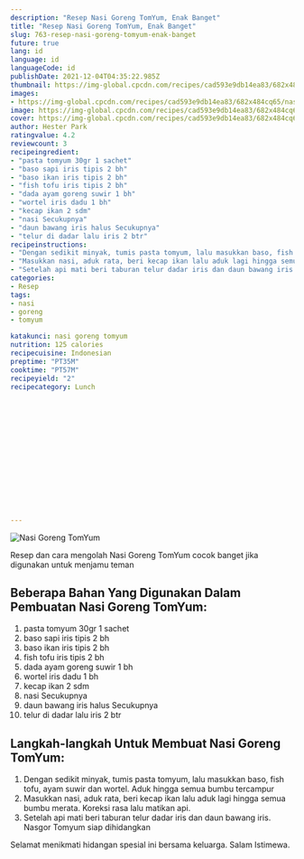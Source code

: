 ```yaml
---
description: "Resep Nasi Goreng TomYum, Enak Banget"
title: "Resep Nasi Goreng TomYum, Enak Banget"
slug: 763-resep-nasi-goreng-tomyum-enak-banget
future: true
lang: id
language: id
languageCode: id
publishDate: 2021-12-04T04:35:22.985Z 
thumbnail: https://img-global.cpcdn.com/recipes/cad593e9db14ea83/682x484cq65/nasi-goreng-tomyum-foto-resep-utama.png
images:
- https://img-global.cpcdn.com/recipes/cad593e9db14ea83/682x484cq65/nasi-goreng-tomyum-foto-resep-utama.png
image: https://img-global.cpcdn.com/recipes/cad593e9db14ea83/682x484cq65/nasi-goreng-tomyum-foto-resep-utama.png
cover: https://img-global.cpcdn.com/recipes/cad593e9db14ea83/682x484cq65/nasi-goreng-tomyum-foto-resep-utama.png
author: Hester Park
ratingvalue: 4.2
reviewcount: 3
recipeingredient:
- "pasta tomyum 30gr 1 sachet"
- "baso sapi iris tipis 2 bh"
- "baso ikan iris tipis 2 bh"
- "fish tofu iris tipis 2 bh"
- "dada ayam goreng suwir 1 bh"
- "wortel iris dadu 1 bh"
- "kecap ikan 2 sdm"
- "nasi Secukupnya"
- "daun bawang iris halus Secukupnya"
- "telur di dadar lalu iris 2 btr"
recipeinstructions:
- "Dengan sedikit minyak, tumis pasta tomyum, lalu masukkan baso, fish tofu, ayam suwir dan wortel. Aduk hingga semua bumbu tercampur"
- "Masukkan nasi, aduk rata, beri kecap ikan lalu aduk lagi hingga semua bumbu merata. Koreksi rasa lalu matikan api."
- "Setelah api mati beri taburan telur dadar iris dan daun bawang iris. Nasgor Tomyum siap dihidangkan"
categories:
- Resep
tags:
- nasi
- goreng
- tomyum

katakunci: nasi goreng tomyum 
nutrition: 125 calories
recipecuisine: Indonesian
preptime: "PT35M"
cooktime: "PT57M"
recipeyield: "2"
recipecategory: Lunch


     
    
    
    
    
    
    
    
    
    
    
      
    
---
```



![Nasi Goreng TomYum](https://img-global.cpcdn.com/recipes/cad593e9db14ea83/682x484cq65/nasi-goreng-tomyum-foto-resep-utama.png)

Resep dan cara mengolah  Nasi Goreng TomYum cocok banget jika digunakan untuk menjamu teman

<!--inarticleads1-->

## Beberapa Bahan Yang Digunakan Dalam Pembuatan Nasi Goreng TomYum:

1. pasta tomyum 30gr 1 sachet
1. baso sapi iris tipis 2 bh
1. baso ikan iris tipis 2 bh
1. fish tofu iris tipis 2 bh
1. dada ayam goreng suwir 1 bh
1. wortel iris dadu 1 bh
1. kecap ikan 2 sdm
1. nasi Secukupnya
1. daun bawang iris halus Secukupnya
1. telur di dadar lalu iris 2 btr



<!--inarticleads2-->

## Langkah-langkah Untuk Membuat Nasi Goreng TomYum:

1. Dengan sedikit minyak, tumis pasta tomyum, lalu masukkan baso, fish tofu, ayam suwir dan wortel. Aduk hingga semua bumbu tercampur
1. Masukkan nasi, aduk rata, beri kecap ikan lalu aduk lagi hingga semua bumbu merata. Koreksi rasa lalu matikan api.
1. Setelah api mati beri taburan telur dadar iris dan daun bawang iris. Nasgor Tomyum siap dihidangkan




Selamat menikmati hidangan spesial ini bersama keluarga. Salam Istimewa.
